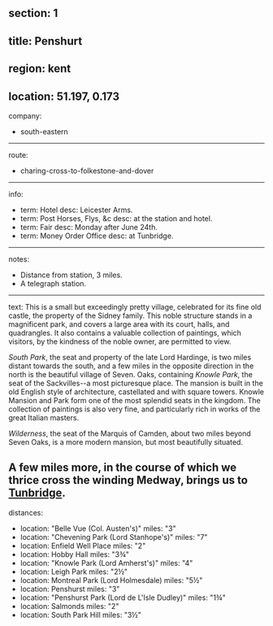 section: 1
----
title: Penshurt
----
region: kent
----
location: 51.197, 0.173
----
company:
- south-eastern
----
route:
- charing-cross-to-folkestone-and-dover
----
info:
- term: Hotel
  desc: Leicester Arms.
- term: Post Horses, Flys, &c
  desc: at the station and hotel.
- term: Fair
  desc: Monday after June 24th.
- term: Money Order Office
  desc: at Tunbridge.
----
notes:
- Distance from station, 3 miles.
- A telegraph station.
----
text: This is a small but exceedingly pretty village, celebrated for its fine old castle, the property of the Sidney family. This noble structure stands in a magnificent park, and covers a large area with its court, halls, and quadrangles. It also contains a valuable collection of paintings, which visitors, by the kindness of the noble owner, are permitted to view.

*South Park*, the seat and property of the late Lord Hardinge, is two miles distant towards the south, and a few miles in the opposite direction in the north is the beautiful village of Seven. Oaks, containing *Knowle Park*, the seat of the Sackvilles--a most picturesque place. The mansion is built in the old English style of architecture, castellated and with square towers. Knowle Mansion and Park form one of the most splendid seats in the kingdom. The collection of paintings is also very fine, and particularly rich in works of the great Italian masters.

*Wilderness*, the seat of the Marquis of Camden, about two miles beyond Seven Oaks, is a more modern mansion, but most beautifully situated.

A few miles more, in the course of which we thrice cross the winding Medway, brings us to [Tunbridge](/stations/tunbridge).
----
distances:
- location: "Belle Vue (Col. Austen's)"
  miles: "3"
- location: "Chevening Park (Lord Stanhope's)"
  miles: "7"
- location: Enfield Well Place
  miles: "2"
- location: Hobby Hall
  miles: "3¾"
- location: "Knowle Park (Lord Amherst's)"
  miles: "4"
- location: Leigh Park
  miles: "2½"
- location: Montreal Park (Lord Holmesdale)
  miles: "5½"
- location: Penshurst
  miles: "3"
- location: "Penshurst Park (Lord de L'Isle Dudley)"
  miles: "1¾"
- location: Salmonds
  miles: "2"
- location: South Park Hill
  miles: "3½"
